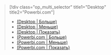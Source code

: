 > [!div class="op_multi_selector" title1="Desktop" title2="Powerbi.com"]
> * [(Desktop | Больше)](../power-bi-custom-visuals-use.md)
> * [(Desktop | Меньше)](../powerbi-custom-visuals-use-less.md)
> * [(Desktop | Показать)](../powerbi-custom-visuals-add-to-report-vid.md)
> * [(Powerbi.com | Больше)](../power-bi-report-add-custom-visual.md)
> * [(Powerbi.com | Меньше)](../powerbi-custom-visuals-add-to-report-less.md)
> * [(Powerbi.com | Показать)](../powerbi-custom-visuals-add-to-report-vid.md)
> 
> 

